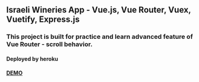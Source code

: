## Israeli Wineries App - Vue.js, Vue Router, Vuex, Vuetify, Express.js
### This project is built for practice and learn advanced feature of Vue Router - scroll behavior.
#### Deployed by heroku
#### [DEMO](https://israeli-wine-app.herokuapp.com)
<!-- ![alt text](https://github.com/barakle2401/fakeflix-fake-streaming-service/blob/main/src/assets/images/github/fakeflix-image2.png) -->
<!-- ![alt text](https://github.com/barakle2401/fakeflix-fake-streaming-service/blob/main/src/assets/images/github/fakeflix-image2.png) -->


